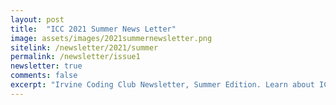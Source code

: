 ```yaml
---
layout: post
title:  "ICC 2021 Summer News Letter"
image: assets/images/2021summernewsletter.png
sitelink: /newsletter/2021/summer
permalink: /newsletter/issue1
newsletter: true
comments: false
excerpt: "Irvine Coding Club Newsletter, Summer Edition. Learn about ICC Summer 2021 Courses"
---
```


<div id="adobe-dc-view"></div>
<script src="https://documentcloud.adobe.com/view-sdk/main.js"></script>
<script type="text/javascript">
   document.addEventListener("adobe_dc_view_sdk.ready", function()
   {
       var adobeDCView = new AdobeDC.View({clientId: "d71bb9fe8da7459394a12586123c8940", divId: "adobe-dc-view"});
       adobeDCView.previewFile(
      {
         content:   {location: {url: "assets/newsletters/2021/summer.pdf"}},
         metaData: {fileName: "ICC Newsletter 2021 Summer"}
      });
   });
</script>
